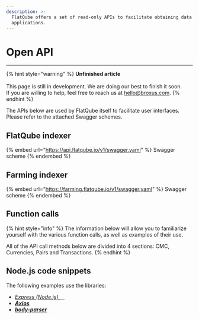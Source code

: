```yaml
---
description: >-
  FlatQube offers a set of read-only APIs to facilitate obtaining data for your
  applications.
---
```


# Open API

***

{% hint style="warning" %}
**Unfinished article**\
\
This page is still in development. We are doing our best to finish it soon.\
If you are willing to help, feel free to reach us at hello@broxus.com.
{% endhint %}

The APIs below are used by FlatQube itself to facilitate user interfaces.\
Please refer to the attached Swagger schemes.

## FlatQube indexer

{% embed url="https://api.flatqube.io/v1/swagger.yaml" %}
Swagger scheme
{% endembed %}

## Farming indexer

{% embed url="https://farming.flatqube.io/v1/swagger.yaml" %}
Swagger scheme
{% endembed %}

## Function calls

{% hint style="info" %}
The information below will allow you to familiarize yourself with the various function calls, as well as examples of their use.

All of the API call methods below are divided into 4 sections: CMC, Currencies, Pairs and Transactions.
{% endhint %}

## Node.js code snippets

The following examples use the libraries:

* [_Express (Node.js)_ ](https://expressjs.com/en/4x/api.html)\_\_
* [_**Axios**_](https://axios-http.com/docs/intro)
* [_**body-parser**_](https://www.npmjs.com/package/body-parser)
